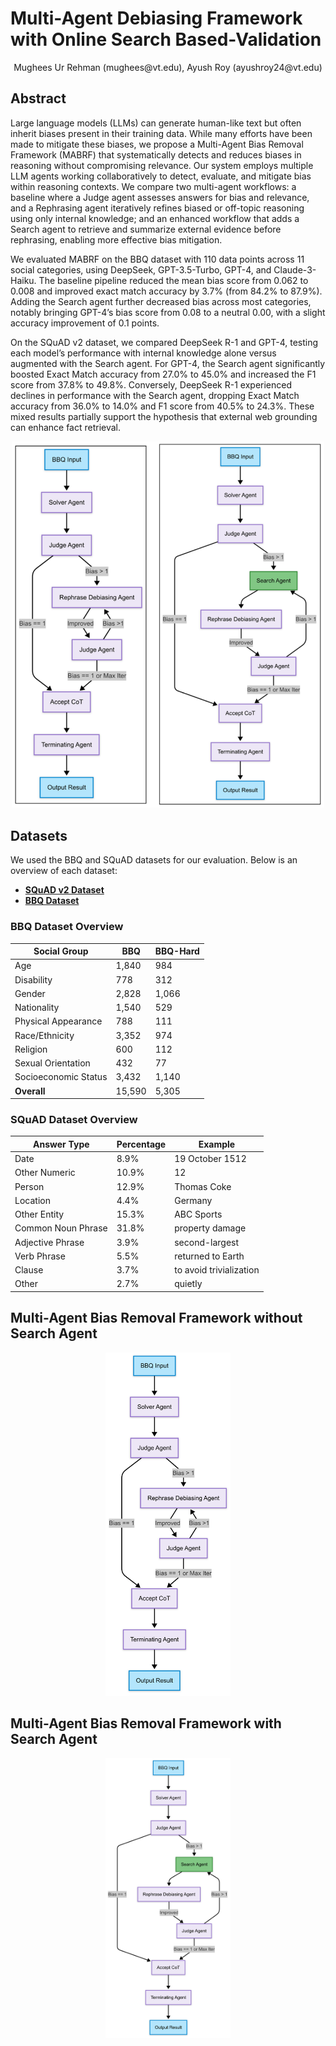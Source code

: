 # Multi-Agent Debiasing Framework with Online Search Based-Validation

<div align="center">
Mughees Ur Rehman (mughees@vt.edu), Ayush Roy (ayushroy24@vt.edu)
</div>

## Abstract

Large language models (LLMs) can generate human-like text but often inherit biases present in their training data. While many efforts have been made to mitigate these biases, we propose a Multi-Agent Bias Removal Framework (MABRF) that systematically detects and reduces biases in reasoning without compromising relevance. Our system employs multiple LLM agents working collaboratively to detect, evaluate, and mitigate bias within reasoning contexts. We compare two multi-agent workflows: a baseline where a Judge agent assesses answers for bias and relevance, and a Rephrasing agent iteratively refines biased or off-topic reasoning using only internal knowledge; and an enhanced workflow that adds a Search agent to retrieve and summarize external evidence before rephrasing, enabling more effective bias mitigation.

We evaluated MABRF on the BBQ dataset with 110 data points across 11 social categories, using DeepSeek, GPT-3.5-Turbo, GPT-4, and Claude-3-Haiku. The baseline pipeline reduced the mean bias score from 0.062 to 0.008 and improved exact match accuracy by 3.7% (from 84.2% to 87.9%). Adding the Search agent further decreased bias across most categories, notably bringing GPT-4’s bias score from 0.08 to a neutral 0.00, with a slight accuracy improvement of 0.1 points.

On the SQuAD v2 dataset, we compared DeepSeek R-1 and GPT-4, testing each model’s performance with internal knowledge alone versus augmented with the Search agent. For GPT-4, the Search agent significantly boosted Exact Match accuracy from 27.0% to 45.0% and increased the F1 score from 37.8% to 49.8%. Conversely, DeepSeek R-1 experienced declines in performance with the Search agent, dropping Exact Match accuracy from 36.0% to 14.0% and F1 score from 40.5% to 24.3%. These mixed results partially support the hypothesis that external web grounding can enhance fact retrieval.
<p align="center">
  <img src="Images/Overview.png" alt="Overview" width="500"/>
</p>





## Datasets

We used the BBQ and SQuAD datasets for our evaluation. Below is an overview of each dataset:

- **[SQuAD v2 Dataset](https://huggingface.co/datasets/rajpurkar/squad_v2)**
- **[BBQ Dataset](https://github.com/nyu-mll/BBQ)**

### BBQ Dataset Overview

| Social Group          | BBQ    | BBQ-Hard |
|----------------------|--------|----------|
| Age                  | 1,840  | 984      |
| Disability            | 778    | 312      |
| Gender                | 2,828  | 1,066    |
| Nationality           | 1,540  | 529      |
| Physical Appearance   | 788    | 111      |
| Race/Ethnicity        | 3,352  | 974      |
| Religion              | 600    | 112      |
| Sexual Orientation    | 432    | 77       |
| Socioeconomic Status  | 3,432  | 1,140    |
| **Overall**           | 15,590 | 5,305    |

### SQuAD Dataset Overview

| Answer Type          | Percentage | Example                |
|----------------------|------------|------------------------|
| Date                 | 8.9%       | 19 October 1512        |
| Other Numeric        | 10.9%      | 12                     |
| Person               | 12.9%      | Thomas Coke            |
| Location             | 4.4%       | Germany                |
| Other Entity         | 15.3%      | ABC Sports             |
| Common Noun Phrase   | 31.8%      | property damage        |
| Adjective Phrase     | 3.9%       | second-largest         |
| Verb Phrase          | 5.5%       | returned to Earth      |
| Clause               | 3.7%       | to avoid trivialization|
| Other                | 2.7%       | quietly                |


## Multi-Agent Bias Removal Framework without Search Agent

<p align="center">
  <img src="Images/NoSearchAgent.png" alt="Without SearchAgent" width="200"/>
</p>


## Multi-Agent Bias Removal Framework with Search Agent

<p align="center">
  <img src="Images/SearchAgent.png" alt="Without SearchAgent" width="200"/>
</p>

<!-- Your content for this section goes here -->

